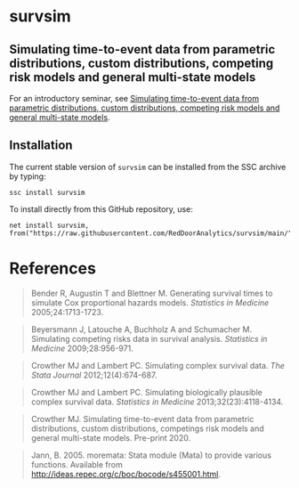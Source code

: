 # survsim

## Simulating time-to-event data from parametric distributions, custom distributions, competing risk models and general multi-state models

For an introductory seminar, see [Simulating time-to-event data from parametric distributions, custom distributions, competing risk models and general multi-state models](https://www.youtube.com/watch?v=hmeE0qPOjP8).

## Installation

The current stable version of `survsim` can be installed from the SSC archive by typing:

```{stata}
ssc install survsim
```

To install directly from this GitHub repository, use:

```{stata}
net install survsim, from("https://raw.githubusercontent.com/RedDoorAnalytics/survsim/main/")
```

# References

> Bender R, Augustin T and Blettner M. Generating survival times to simulate Cox proportional hazards models. *Statistics in Medicine* 2005;24:1713-1723.

> Beyersmann J, Latouche A, Buchholz A and Schumacher M. Simulating competing risks data in survival analysis. *Statistics in Medicine* 2009;28:956-971.
    
> Crowther MJ and Lambert PC. Simulating complex survival data. *The Stata Journal* 2012;12(4):674-687.

> Crowther MJ and Lambert PC. Simulating biologically plausible complex survival data. *Statistics in Medicine* 2013;32(23):4118-4134.

> Crowther MJ. Simulating time-to-event data from parametric distributions, custom distributions, competings risk models and general multi-state models. Pre-print 2020.

> Jann, B. 2005. moremata: Stata module (Mata) to provide various functions. Available from http://ideas.repec.org/c/boc/bocode/s455001.html.
